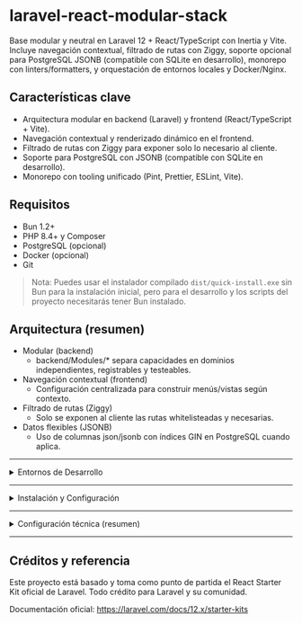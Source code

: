 # laravel-react-modular-stack

Base modular y neutral en Laravel 12 + React/TypeScript con Inertia y Vite. Incluye navegación contextual, filtrado de rutas con Ziggy, soporte opcional para PostgreSQL JSONB (compatible con SQLite en desarrollo), monorepo con linters/formatters, y orquestación de entornos locales y Docker/Nginx.

## Características clave

- Arquitectura modular en backend (Laravel) y frontend (React/TypeScript + Vite).
- Navegación contextual y renderizado dinámico en el frontend.
- Filtrado de rutas con Ziggy para exponer solo lo necesario al cliente.
- Soporte para PostgreSQL con JSONB (compatible con SQLite en desarrollo).
- Monorepo con tooling unificado (Pint, Prettier, ESLint, Vite).

## Requisitos

- Bun 1.2+
- PHP 8.4+ y Composer
- PostgreSQL (opcional)
- Docker (opcional)
- Git

> Nota: Puedes usar el instalador compilado `dist/quick-install.exe` sin Bun para la instalación inicial, pero para el desarrollo y los scripts del proyecto necesitarás tener Bun instalado.

## Arquitectura (resumen)

- Modular (backend)
  - backend/Modules/\* separa capacidades en dominios independientes, registrables y testeables.
- Navegación contextual (frontend)
  - Configuración centralizada para construir menús/vistas según contexto.
- Filtrado de rutas (Ziggy)
  - Solo se exponen al cliente las rutas whitelisteadas y necesarias.
- Datos flexibles (JSONB)
  - Uso de columnas json/jsonb con índices GIN en PostgreSQL cuando aplica.

---

<details>
<summary>Entornos de Desarrollo</summary>

### Desarrollo Local (Sin Docker + SQLite)

Este modo es ideal para trabajar rápidamente en el frontend o en tareas del backend que no tienen dependencias complejas de infraestructura. Utiliza **SQLite** como base de datos.

**Configuración inicial:**

> **Crear archivo de entorno local**:
>
> ```bash
> cp .env.local.example .env.local
> ```
>
> **Instalar todas las dependencias** (backend, frontend y paquetes):
>
> ```bash
> bun run i:all
> ```
>
> **Configurar la base de datos y la aplicación**:
>
> ```bash
> bun run migrate:fresh --seed
> ```
>
> **¡Iniciar el entorno de desarrollo!**
>
> ```bash
> bun dev
> ```
>
> Iniciará el servidor de PHP y el servidor de desarrollo de Vite simultáneamente.

---

### Desarrollo Local con PostgreSQL

Este modo permite aprovechar las características avanzadas de PostgreSQL como JSONB, manteniendo la velocidad de desarrollo local.

**Configuración inicial:**

> **Crear archivo de entorno para PostgreSQL local**:
>
> ```bash
> cp .env.pg.local.example .env.pg.local
> ```
>
> **Asegúrate de tener PostgreSQL instalado localmente**
>
> **Configurar la base de datos y la aplicación**:
>
> ```bash
> bun run pg:migrate:fresh --seed
> ```
>
> **¡Iniciar el entorno de desarrollo con PostgreSQL!**
>
> ```bash
> bun pg:dev
> ```
>
> Iniciará el servidor de PHP conectado a PostgreSQL y el servidor de desarrollo de Vite simultáneamente.

---

### Desarrollo con Docker

Este modo proporciona un entorno consistente y aislado, más cercano a producción. Utiliza **PostgreSQL** y **Nginx** en contenedores.

**Configuración inicial:**

> **Crear archivo de entorno para Docker**:
>
> ```bash
> cp .env.docker.example .env.docker
> ```
>
> **Generar y configurar la `APP_KEY`**: Ejecuta el siguiente comando y copia la clave generada en tu archivo `.env.docker`:
>
> ```bash
> bun dk:artisan key:generate --show
> ```
>
> **¡Iniciar el entorno Docker!**
>
> ```bash
> bun run dk:start
> ```
>
> Este comando orquesta todo: levanta los contenedores de Docker (backend, db, nginx) y, al mismo tiempo, inicia el servidor de Vite en tu máquina local.
>
> **Ejecutar migraciones y seeders** (en una terminal separada):
>
> ```bash
> bun dk:artisan migrate:fresh --seed
> ```

</details>

---

<details>
<summary>Instalación y Configuración</summary>

### Instalación Rápida (Recomendada)

La forma más fácil de comenzar con el proyecto es usando el script de instalación automática:

> ```bash
> # 1. Clonar el repositorio
> git clone https://github.com/hkxdv/laravel-react-modular-stack.git my-project
> cd my-project
>
> # 2. Ejecutar instalación rápida
> bun run quick-install
> ```

Si no deseas instalar Bun solo para la instalación inicial, puedes usar el binario distribuible:

> ```powershell
> # 1. Clonar el repositorio
> git clone https://github.com/hkxdv/laravel-react-modular-stack.git my-project
> cd my-project
>
> # 2. Descargar y ejecutar el instalador compilado (Windows)
> Invoke-WebRequest -Uri "https://github.com/hkxdv/laravel-react-modular-stack/releases/download/v0.1.0/quick-install.exe" -OutFile quick-install.exe && .\quick-install.exe
> ```

Después de la instalación inicial, Bun seguirá siendo necesario para comandos de desarrollo (`bun dev`, seeds, Ziggy, etc.).

Este script realizará automáticamente:

- ✅ Verificación de la estructura del proyecto
- ✅ Creación de archivos de configuración (`.env.local`, `.env.users`)
- ✅ Instalación de dependencias del workspace, backend y frontend
- ✅ Configuración de base de datos SQLite
- ✅ Ejecución de migraciones y seeders
- ✅ Creación de usuarios del sistema
- ✅ Generación de rutas Ziggy
- ✅ Limpieza de cachés

**Al finalizar, podrás iniciar el proyecto con:**

```bash
bun dev
```

### Agregar Nuevos Usuarios

> Para agregar más usuarios al sistema después de la instalación inicial:
>
> 1. **Edita el archivo `.env.users`** siguiendo la convención de variables:
>
> ```bash
> USER_STAFF_{N}_NAME="Nombre"
> USER_STAFF_{N}_EMAIL="correo@dominio.com"
> USER_STAFF_{N}_PASSWORD="contraseña_segura"
> USER_STAFF_{N}_ROLE="ROL_OPCIONAL"  # ej. ADMIN, DEV, MOD-01
> ```
>
> 2. **Ejecuta el seeder de usuarios:**
>
> ```bash
> # Para Local/SQLite
> bun run seed:users
>
> # Para PostgreSQL
> bun run pg:seed:users
> ```

### Estructura de Archivos de Configuración

El proyecto utiliza diferentes archivos de entorno según el modo de desarrollo:

- **`.env.local`** - Desarrollo local con SQLite (creado automáticamente)
- **`.env.users`** - Credenciales de usuarios (creado durante la instalación)
- **`.env.pg.local.example`** - Plantilla para PostgreSQL local
- **`.env.docker.example`** - Plantilla para entorno Docker

### Solución de Problemas

> **Regenerar archivos de configuración:**
>
> ```bash
> # Si necesitas recrear los archivos de entorno
> rm .env.local .env.users
> bun run quick-install
> ```
>
> **Limpiar instalación:**
>
> ```bash
> # Limpiar cachés y dependencias
> bun run clear:all
> rm -rf node_modules backend/vendor frontend/node_modules
> bun run quick-install
> ```

</details>

---

<details>
<summary>Configuración técnica (resumen)</summary>

## Configuración técnica (resumen)

- Monorepo y scripts (package.json raíz)
  - Workspaces: frontend, backend
  - Gestor de scripts: Bun; utilidades: concurrently, dotenv-cli
  - Scripts clave:
    - dev: orquesta backend (php artisan serve en :8080) + queue:listen + Vite
    - ziggy / pg:ziggy: genera frontend/src/ziggy.js desde rutas de Laravel según el entorno
    - Entornos: .env.local (local/SQLite), .env.pg.local (PostgreSQL local), .env.docker (Docker)
    - Docker: dk:start, dk:up, dk:down, dk:logs, dk:artisan, dev:fe:docker

- Frontend (frontend/package.json)
  - Tech stack: React 19, Vite 6, TypeScript 5, Tailwind 4, Inertia React 2, Ziggy JS 2.5, TanStack Query 5
  - Utilidades: laravel-vite-plugin, date-fns, lucide-react, shadcn/ui (ecosistema)

- Vite (frontend/vite.config.ts)
  - envDir: "../" (lee variables del raíz)
  - Server: host dinámico (localhost en local, 0.0.0.0 en prod/Docker), puerto 5173, watch con polling
  - HMR: toma el host de VITE_APP_URL (hostname) cuando APP_RUNNING_IN_CONTAINER=true o en producción
  - Plugins: laravel-vite-plugin (input: src/app.tsx; publicDirectory: ../backend/public; refresh: true), @vitejs/plugin-react, @tailwindcss/vite
  - Alias: @ -> frontend/src

- ESLint (frontend/eslint.config.js)
  - Configuración flat con typescript-eslint (recommended + stylistic)
  - Plugins: react, react-hooks, jsx-a11y, import, unicorn, sonarjs
  - Reglas destacadas: no-explicit-any (error), consistent-type-imports, no-unused-vars con patrones, reglas de calidad (unicorn/sonarjs), integración Prettier

- Backend (backend/composer.json)
  - Framework: Laravel 12 + Inertia Laravel 2, Sanctum, Scout
  - Modularidad: nwidart/laravel-modules
  - Autorización y registro: spatie/laravel-permission, spatie/laravel-activitylog
  - Datos/DTO: spatie/laravel-data
  - Ruteo cliente: tightenco/ziggy
  - Búsqueda: typesense/typesense-php
  - Dev: laravel/telescope, laravel/pint, laravel/pail, phpunit

- Variables de entorno clave
  - VITE_APP_URL: base para HMR (hostname)
  - APP_RUNNING_IN_CONTAINER=true: activa host/HMR para Docker/LAN
  - Servidor backend local: php artisan serve --host=localhost --port=8080 (controlado por scripts)
  - Selección de DB: .env.local (SQLite) vs .env.pg.local (PostgreSQL); scripts pg:\* usan el segundo

- Tips de uso
  - Genera Ziggy después de añadir/modificar rutas: bun run ziggy (o bun run pg:ziggy)
  - Limpieza de cachés/autoload: bun run clear:all
  - Chequeos rápidos: bun run lint, bun run types, composer pint:test

</details>

---

## Créditos y referencia

Este proyecto está basado y toma como punto de partida el React Starter Kit oficial de Laravel. Todo crédito para Laravel y su comunidad.

Documentación oficial: https://laravel.com/docs/12.x/starter-kits
